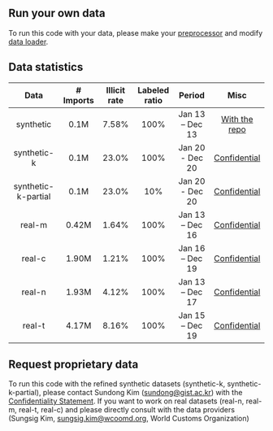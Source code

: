 ## Run your own data
To run this code with your data, please make your [preprocessor](./preprocessors_raw_data) and modify [data loader](../dataset.py).

## Data statistics
|Data       |# Imports |Illicit rate| Labeled ratio |  Period           | Misc          |
|:---------:|:--------:|:----------:|:----------:|:----------------:|:-------------:|
| synthetic   | 0.1M     | 7.58%      | 100% | Jan 13 – Dec 13  |[With the repo](./synthetic-imports-declarations.csv)|
| synthetic-k | 0.1M     | 23.0%      | 100% | Jan 20 - Dec 20  |[Confidential](https://drive.google.com/drive/folders/1NuA1fOFpVruUIVHHtoSzm_XSWh7pAEAH?usp=sharing)   |
| synthetic-k-partial | 0.1M     | 23.0%      | 10% | Jan 20 - Dec 20  |[Confidential](https://drive.google.com/drive/folders/1NuA1fOFpVruUIVHHtoSzm_XSWh7pAEAH?usp=sharing)   |
| real-m      | 0.42M    | 1.64%      | 100% | Jan 13 – Dec 16  |[Confidential](https://drive.google.com/drive/folders/1Ty8rTRycNABn-BtphrnVxjFAQ5hTDrTP?usp=sharing)   |
| real-c      | 1.90M    | 1.21%      | 100% | Jan 16 – Dec 19  |[Confidential](https://drive.google.com/drive/folders/1Ty8rTRycNABn-BtphrnVxjFAQ5hTDrTP?usp=sharing)   |
| real-n      | 1.93M    | 4.12%      | 100% | Jan 13 – Dec 17  |[Confidential](https://drive.google.com/drive/folders/1Ty8rTRycNABn-BtphrnVxjFAQ5hTDrTP?usp=sharing)  |
| real-t      | 4.17M    | 8.16%      | 100% | Jan 15 – Dec 19  |[Confidential](https://drive.google.com/drive/folders/1Ty8rTRycNABn-BtphrnVxjFAQ5hTDrTP?usp=sharing)   |

## Request proprietary data
To run this code with the refined synthetic datasets (synthetic-k, synthetic-k-partial), please contact Sundong Kim (sundong@gist.ac.kr) with the [Confidentiality Statement](./Confidentiality_Statement.docx). If you want to work on real datasets (real-n, real-m, real-t, real-c) and please directly consult with the data providers (Sungsig Kim, sungsig.kim@wcoomd.org, World Customs Organization)



